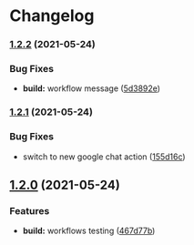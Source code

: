 # Changelog

### [1.2.2](https://www.github.com/feecompass/test/compare/v1.2.1...v1.2.2) (2021-05-24)


### Bug Fixes

* **build:** workflow message ([5d3892e](https://www.github.com/feecompass/test/commit/5d3892eb80693182ad6f8e78aafee55508e09aa6))

### [1.2.1](https://www.github.com/feecompass/test/compare/v1.2.0...v1.2.1) (2021-05-24)


### Bug Fixes

* switch to new google chat action ([155d16c](https://www.github.com/feecompass/test/commit/155d16ca429202457fc3d28e27f38bd8501a8d09))

## [1.2.0](https://www.github.com/feecompass/test/compare/v1.1.0...v1.2.0) (2021-05-24)


### Features

* **build:** workflows testing ([467d77b](https://www.github.com/feecompass/test/commit/467d77bf51c40577f06bd2455e5d897355a1aca6))
